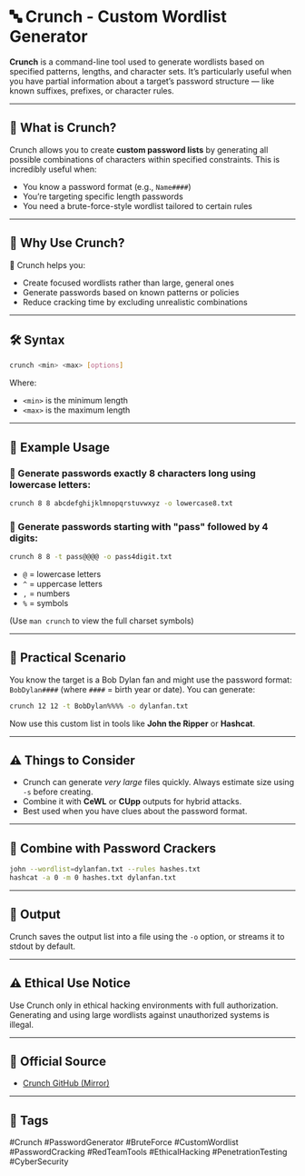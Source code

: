 # 🔤 Crunch - Custom Wordlist Generator

**Crunch** is a command-line tool used to generate wordlists based on specified patterns, lengths, and character sets. It’s particularly useful when you have partial information about a target’s password structure — like known suffixes, prefixes, or character rules.

---

## 📌 What is Crunch?

Crunch allows you to create **custom password lists** by generating all possible combinations of characters within specified constraints. This is incredibly useful when:

- You know a password format (e.g., `Name####`)
- You’re targeting specific length passwords
- You need a brute-force-style wordlist tailored to certain rules

---

## 🎯 Why Use Crunch?

🔹 Crunch helps you:

- Create focused wordlists rather than large, general ones
- Generate passwords based on known patterns or policies
- Reduce cracking time by excluding unrealistic combinations

---

## 🛠️ Syntax

```bash
crunch <min> <max> [options]
```

Where:

- `<min>` is the minimum length
- `<max>` is the maximum length

---

## 📌 Example Usage

### 🔹 Generate passwords exactly 8 characters long using lowercase letters:

```bash
crunch 8 8 abcdefghijklmnopqrstuvwxyz -o lowercase8.txt
```

### 🔹 Generate passwords starting with "pass" followed by 4 digits:

```bash
crunch 8 8 -t pass@@@@ -o pass4digit.txt
```

- `@` = lowercase letters  
- `^` = uppercase letters  
- `,` = numbers  
- `%` = symbols

(Use `man crunch` to view the full charset symbols)

---

## 🧪 Practical Scenario

You know the target is a Bob Dylan fan and might use the password format: `BobDylan####` (where `####` = birth year or date). You can generate:

```bash
crunch 12 12 -t BobDylan%%%% -o dylanfan.txt
```

Now use this custom list in tools like **John the Ripper** or **Hashcat**.

---

## ⚠️ Things to Consider

- Crunch can generate *very large* files quickly. Always estimate size using `-s` before creating.
- Combine it with **CeWL** or **CUpp** outputs for hybrid attacks.
- Best used when you have clues about the password format.

---

## 📎 Combine with Password Crackers

```bash
john --wordlist=dylanfan.txt --rules hashes.txt
hashcat -a 0 -m 0 hashes.txt dylanfan.txt
```

---

## 📂 Output

Crunch saves the output list into a file using the `-o` option, or streams it to stdout by default.

---

## ⚠️ Ethical Use Notice

Use Crunch only in ethical hacking environments with full authorization. Generating and using large wordlists against unauthorized systems is illegal.

---

## 🔗 Official Source

- [Crunch GitHub (Mirror)](https://github.com/crunchsec/crunch)

---

## 📌 Tags

#Crunch #PasswordGenerator #BruteForce #CustomWordlist #PasswordCracking #RedTeamTools #EthicalHacking #PenetrationTesting #CyberSecurity

